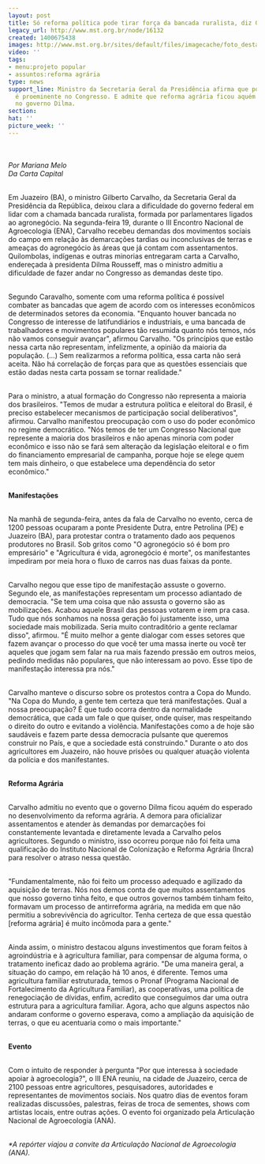 ```yaml
---
layout: post
title: Só reforma política pode tirar força da bancada ruralista, diz Gilberto Carvalho
legacy_url: http://www.mst.org.br/node/16132
created: 1400675438
images: http://www.mst.org.br/sites/default/files/imagecache/foto_destaque/carvalho!.jpg
video: ''
tags:
- menu:projeto popular
- assuntos:reforma agrária
type: news
support_line: Ministro da Secretaria Geral da Presidência afirma que poder econômico
  é proeminente no Congresso. E admite que reforma agrária ficou aquém do esperado
  no governo Dilma.
section: 
hat: ''
picture_week: ''
---
```

<p><em><img style="margin: 10px;" src="http://www.mst.org.br/sites/default/files/carvalho.jpg" alt=""><br></em></p><p><em>Por Mariana Melo<br>Da Carta Capital</em></p><p><br>Em Juazeiro (BA), o ministro Gilberto Carvalho, da Secretaria Geral da Presidência da República, deixou clara a dificuldade do governo federal em lidar com a chamada bancada ruralista, formada por parlamentares ligados ao agronegócio. Na segunda-feira 19, durante o III Encontro Nacional de Agroecologia (ENA), Carvalho recebeu demandas dos movimentos sociais do campo em relação às demarcações tardias ou inconclusivas de terras e ameaças do agronegócio às áreas que já contam com assentamentos. Quilombolas, indígenas e outras minorias entregaram carta a Carvalho, endereçada à presidenta Dilma Rousseff, mas o ministro admitiu a dificuldade de fazer andar no Congresso as demandas deste tipo.</p><p><br>Segundo Caravalho, somente com uma reforma política é possível combater as bancadas que agem de acordo com os interesses econômicos de determinados setores da economia. "Enquanto houver bancada no Congresso de interesse de latifundiários e industriais, e uma bancada de trabalhadores e movimentos populares tão resumida quanto nós temos, nós não vamos conseguir avançar", afirmou Carvalho. "Os princípios que estão nessa carta não representam, infelizmente, a opinião da maioria da população. (...) Sem realizarmos a reforma política, essa carta não será aceita. Não há correlação de forças para que as questões essenciais que estão dadas nesta carta possam se tornar realidade."</p><p><br>Para o ministro, a atual formação do Congresso não representa a maioria dos brasileiros. "Temos de mudar a estrutura política e eleitoral do Brasil, é preciso estabelecer mecanismos de participação social deliberativos", afirmou. Carvalho manifestou preocupação com o uso do poder econômico no regime democrático. "Nós temos de ter um Congresso Nacional que represente a maioria dos brasileiros e não apenas minoria com poder econômico e isso não se fará sem alteração da legislação eleitoral e o fim do financiamento empresarial de campanha, porque hoje se elege quem tem mais dinheiro, o que estabelece uma dependência do setor econômico."</p><p><br><strong>Manifestações</strong></p><p><br>Na manhã de segunda-feira, antes da fala de Carvalho no evento, cerca de 1200 pessoas ocuparam a ponte Presidente Dutra, entre Petrolina (PE) e Juazeiro (BA), para protestar contra o tratamento dado aos pequenos produtores no Brasil. Sob gritos como "O agronegócio só é bom pro empresário" e "Agricultura é vida, agronegócio é morte", os manifestantes impediram por meia hora o fluxo de carros nas duas faixas da ponte.</p><p><br>Carvalho negou que esse tipo de manifestação assuste o governo. Segundo ele, as manifestações representam um processo adiantado de democracia. "Se tem uma coisa que não assusta o governo são as mobilizações. Acabou aquele Brasil das pessoas votarem e irem pra casa. Tudo que nós sonhamos na nossa geração foi justamente isso, uma sociedade mais mobilizada. Seria muito contraditório a gente reclamar disso", afirmou. "É muito melhor a gente dialogar com esses setores que fazem avançar o processo do que você ter uma massa inerte ou você ter aqueles que jogam sem falar na rua mais fazendo pressão em outros meios, pedindo medidas não populares, que não interessam ao povo. Esse tipo de manifestação interessa pra nós."</p><p><br>Carvalho manteve o discurso sobre os protestos contra a Copa do Mundo. "Na Copa do Mundo, a gente tem certeza que terá manifestações. Qual a nossa preocupação? É que tudo ocorra dentro da normalidade democrática, que cada um fale o que quiser, onde quiser, mas respeitando o direito do outro e evitando a violência. Manifestações como a de hoje são saudáveis e fazem parte dessa democracia pulsante que queremos construir no País, e que a sociedade está construindo." Durante o ato dos agricultores em Juazeiro, não houve prisões ou qualquer atuação violenta da polícia e dos manifestantes.</p><p><br><strong>Reforma Agrária</strong></p><p><br>Carvalho admitiu no evento que o governo Dilma ficou aquém do esperado no desenvolvimento da reforma agrária. A demora para oficializar assentamentos e atender às demandas por demarcações foi constantemente levantada e diretamente levada a Carvalho pelos agricultores. Segundo o ministro, isso ocorreu porque não foi feita uma qualificação do Instituto Nacional de Colonização e Reforma Agrária (Incra) para resolver o atraso nessa questão.</p><p><br>"Fundamentalmente, não foi feito um processo adequado e agilizado da aquisição de terras. Nós nos demos conta de que muitos assentamentos que nosso governo tinha feito, e que outros governos também tinham feito, formavam um processo de antirreforma agrária, na medida em que não permitiu a sobrevivência do agricultor. Tenha certeza de que essa questão [reforma agrária] é muito incômoda para a gente."</p><p><br>Ainda assim, o ministro destacou alguns investimentos que foram feitos à agroindústria e à agricultura familiar, para compensar de alguma forma, o tratamento ineficaz dado ao problema agrário. "De uma maneira geral, a situação do campo, em relação há 10 anos, é diferente. Temos uma agricultura familiar estruturada, temos o Pronaf (Programa Nacional de Fortalecimento da Agricultura Familiar), as cooperativas, uma política de renegociação de dívidas, enfim, acredito que conseguimos dar uma outra estrutura para a agricultura familiar. Agora, acho que alguns aspectos não andaram conforme o governo esperava, como a ampliação da aquisição de terras, o que eu acentuaria como o mais importante."</p><p><br><strong>Evento</strong></p><p><br>Com o intuito de responder à pergunta "Por que interessa à sociedade apoiar à agroecologia?", o III ENA reuniu, na cidade de Juazeiro, cerca de 2100 pessoas entre agricultores, pesquisadores, autoridades e representantes de movimentos sociais. Nos quatro dias de eventos foram realizadas discussões, palestras, feiras de troca de sementes, shows com artistas locais, entre outras ações. O evento foi organizado pela Articulação Nacional de Agroecologia (ANA).</p><p><em><br>*A repórter viajou a convite da Articulação Nacional de Agroecologia (ANA).</em></p>
